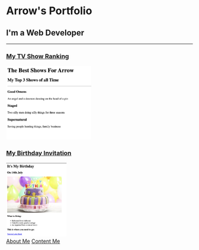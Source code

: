 <!-- TODO 1: Create the HTML Boilerplate -->
<!DOCTYPE html>
<html lang="en">
<head>
    <meta charset="UTF-8">
    <title>Arrow's Portfolio</title>
</head>
<body>
  <h1>Arrow's Portfolio</h1> 
  <h2>I'm a Web Developer</h2>
  <hr />
  <h3><a href="./MY PUBLIC/movie-rank.html"> My TV Show Ranking </a></h3>
  <img src="./MY PUBLIC/Arrow's Movie.png" height="200" />
  <br />
  <h3><a href="./MY PUBLIC/birthday.html"> My Birthday Invitation </a></h3>
  <img src="./MY PUBLIC/Arrow's Bd.png" height="200" />
  <br/>
  <a href="./MY PUBLIC/about-me.html">About Me</a> <a href="./MY PUBLIC/content-me.html">Content Me</a>
</body>
</html>
